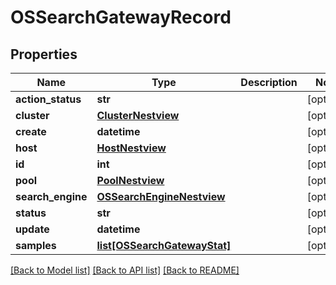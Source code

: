 # OSSearchGatewayRecord

## Properties
Name | Type | Description | Notes
------------ | ------------- | ------------- | -------------
**action_status** | **str** |  | [optional] 
**cluster** | [**ClusterNestview**](ClusterNestview.md) |  | [optional] 
**create** | **datetime** |  | [optional] 
**host** | [**HostNestview**](HostNestview.md) |  | [optional] 
**id** | **int** |  | [optional] 
**pool** | [**PoolNestview**](PoolNestview.md) |  | [optional] 
**search_engine** | [**OSSearchEngineNestview**](OSSearchEngineNestview.md) |  | [optional] 
**status** | **str** |  | [optional] 
**update** | **datetime** |  | [optional] 
**samples** | [**list[OSSearchGatewayStat]**](OSSearchGatewayStat.md) |  | [optional] 

[[Back to Model list]](../README.md#documentation-for-models) [[Back to API list]](../README.md#documentation-for-api-endpoints) [[Back to README]](../README.md)


